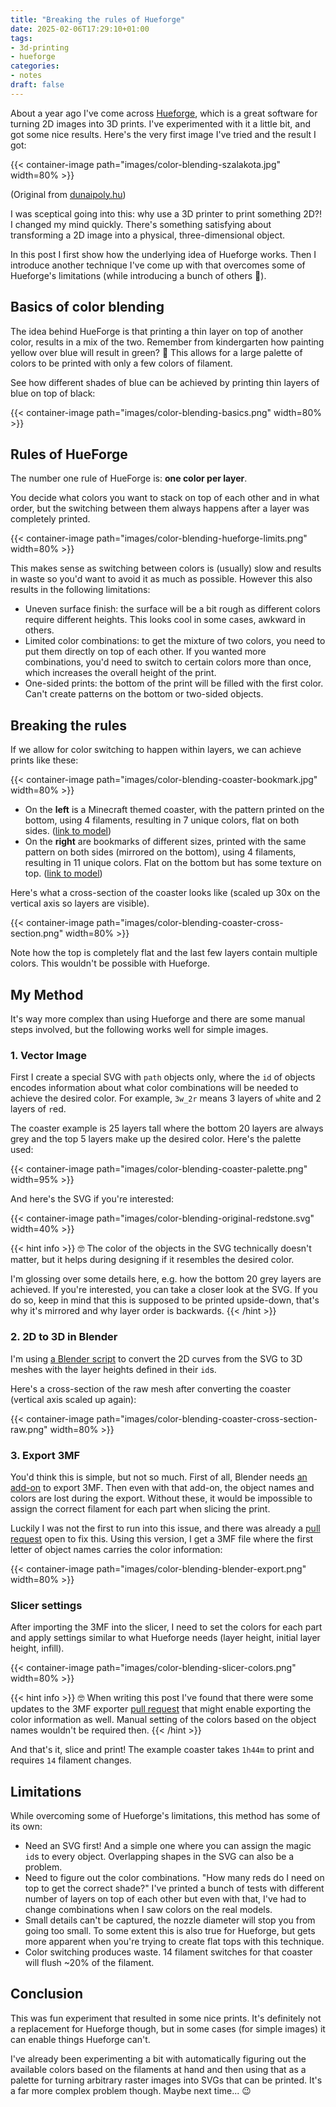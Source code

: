 ```yaml
---
title: "Breaking the rules of Hueforge"
date: 2025-02-06T17:29:10+01:00
tags:
- 3d-printing
- hueforge
categories:
- notes
draft: false
---
```


About a year ago I've come across [Hueforge](https://thehueforge.com), which is a
great software for turning 2D images into 3D prints. I've experimented with it a
little bit, and got some nice results. Here's the very first image I've tried
and the result I got:

{{< container-image path="images/color-blending-szalakota.jpg" width=80% >}}

(Original from [dunaipoly.hu](https://www.dunaipoly.hu/hu/tudasanyag/szalakota))

I was sceptical going into this: why use a 3D printer to print something 2D?!
I changed my mind quickly. There's something satisfying about transforming
a 2D image into a physical, three-dimensional object.

In this post I first show how the underlying idea of Hueforge works. Then
I introduce another technique I've come up with that overcomes some of Hueforge's
limitations (while introducing a bunch of others 🙂).

## Basics of color blending

The idea behind HueForge is that printing a thin layer on top of
another color, results in a mix of the two. Remember from kindergarten how
painting yellow over blue will result in green? 🙂 This allows for a
large palette of colors to be printed with only a few colors of filament.

See how different shades of blue can be achieved by printing thin layers of blue
on top of black:

{{< container-image path="images/color-blending-basics.png" width=80% >}}

## Rules of HueForge

The number one rule of HueForge is: **one color per layer**.

You decide what colors you want to stack on top of each other and in what order,
but the switching between them always happens after a layer was completely
printed.

{{< container-image path="images/color-blending-hueforge-limits.png" width=80% >}}

This makes sense as switching between colors is (usually) slow and results in waste
so you'd want to avoid it as much as possible. However this also results in
the following limitations:

- Uneven surface finish: the surface will be a bit rough as different colors require
  different heights. This looks cool in some cases, awkward in others.
- Limited color combinations: to get the mixture of two colors, you need to put them
  directly on top of each other. If you wanted more combinations, you'd need to switch
  to certain colors more than once, which increases the overall height of the print.
- One-sided prints: the bottom of the print will be filled with the first color. Can't
  create patterns on the bottom or two-sided objects.

## Breaking the rules

If we allow for color switching to happen within layers, we can achieve prints like
these:

{{< container-image path="images/color-blending-coaster-bookmark.jpg" width=80% >}}

- On the **left** is a Minecraft themed coaster, with the pattern printed on the
  bottom, using 4 filaments, resulting in 7 unique colors, flat on both sides.
  ([link to model](https://makerworld.com/en/models/1020608))
- On the **right** are
  bookmarks of different sizes, printed with the same pattern on both sides (mirrored
  on the bottom), using 4 filaments, resulting in 11 unique colors. Flat on the bottom but
  has some texture on top.
  ([link to model](https://makerworld.com/en/models/882573))

Here's what a cross-section of the coaster looks like (scaled up 30x on the
vertical axis so layers are visible).

{{< container-image path="images/color-blending-coaster-cross-section.png" width=80% >}}

Note how the top is completely flat and the last few layers contain multiple colors.
This wouldn't be possible with Hueforge.

## My Method

It's way more complex than using Hueforge and there are some manual steps involved,
but the following works well for simple images.

### 1. Vector Image

First I create a special SVG with `path` objects only, where the `id` of objects encodes
information about what color combinations will be needed to achieve the desired color.
For example, `3w_2r` means 3 layers of `w`hite and 2 layers of `r`ed.

The coaster example is 25 layers tall where the bottom 20 layers are always grey and the
top 5 layers make up the desired color. Here's the palette used:

{{< container-image path="images/color-blending-coaster-palette.png" width=95% >}}

And here's the SVG if you're interested:

{{< container-image path="images/color-blending-original-redstone.svg" width=40% >}}

{{< hint info >}}
🤓 The color of the objects in the SVG technically doesn't matter, but it helps
during designing if it resembles the desired color.

I'm glossing over some details here, e.g. how the bottom 20 grey layers are achieved.
If you're interested, you can take a closer look at the SVG. If you do so, keep in mind
that this is supposed to be printed upside-down, that's why it's mirrored and why
layer order is backwards.
{{< /hint >}}

### 2. 2D to 3D in Blender

I'm using [a Blender script](https://gist.github.com/dvoros/85c9dcb6c9c651f64dc9d03d46b1406e)
to convert the 2D curves from the SVG to 3D meshes with the layer heights defined
in their `id`s.

Here's a cross-section of the raw mesh after converting the coaster (vertical axis
scaled up again):

{{< container-image path="images/color-blending-coaster-cross-section-raw.png" width=80% >}}

### 3. Export 3MF

You'd think this is simple, but not so much. First of all, Blender needs [an add-on](https://github.com/Ghostkeeper/Blender3mfFormat)
to export 3MF. Then even with that add-on, the object names and colors are lost
during the export. Without these, it would be impossible to assign the correct filament
for each part when slicing the print.

Luckily I was not the first to run into this issue, and there was already a [pull request](https://github.com/Ghostkeeper/Blender3mfFormat/pull/58)
open to fix this. Using this version, I get a 3MF file where the first
letter of object names carries the color information:

{{< container-image path="images/color-blending-blender-export.png" width=80% >}}

### Slicer settings

After importing the 3MF into the slicer, I need to set the colors for each part and
apply settings similar to what Hueforge needs (layer height, initial layer height,
infill).

{{< container-image path="images/color-blending-slicer-colors.png" width=80% >}}

{{< hint info >}}
🤓 When writing this post I've found that there were some updates to the 3MF exporter
[pull request](https://github.com/Ghostkeeper/Blender3mfFormat/pull/58)
that might enable exporting the color information as well. Manual setting of the colors
based on the object names wouldn't be required then.
{{< /hint >}}

And that's it, slice and print! The example coaster takes `1h44m` to print and requires
`14` filament changes.

## Limitations

While overcoming some of Hueforge's limitations, this method has some of its own:

- Need an SVG first! And a simple one where you can assign the magic `id`s to every
  object. Overlapping shapes in the SVG can also be a problem.
- Need to figure out the color combinations. "How many reds do I need on top to get
  the correct shade?" I've printed a bunch of tests with different number of layers
  on top of each other but even with that, I've had to change combinations when I saw
  colors on the real models.
- Small details can't be captured, the nozzle diameter will stop you from going too
  small. To some extent this is also true for Hueforge, but gets more apparent when
  you're trying to create flat tops with this technique.
- Color switching produces waste. 14 filament switches for that coaster will flush
  ~20% of the filament.

## Conclusion

This was fun experiment that resulted in some nice prints. It's definitely not a
replacement for Hueforge though, but in some cases (for simple images) it can
enable things Hueforge can't.

I've already been experimenting a bit with automatically figuring out the available
colors based on the filaments at hand and then using that as a palette for turning
arbitrary raster images into SVGs that can be printed. It's a far more complex
problem though. Maybe next time... 😉